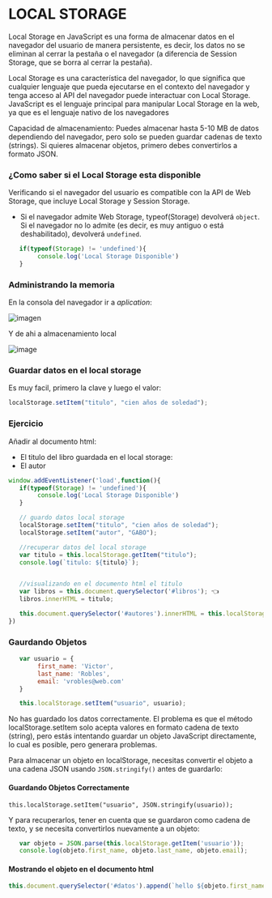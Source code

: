 # LOCAL STORAGE

Local Storage en JavaScript es una forma de almacenar datos en el navegador del usuario de manera persistente, es decir, los datos no se eliminan al cerrar la pestaña o el navegador (a diferencia de Session Storage, que se borra al cerrar la pestaña).

 Local Storage es una característica del navegador, lo que significa que cualquier lenguaje que pueda ejecutarse en el contexto del navegador y tenga acceso al API del navegador puede interactuar con Local Storage. JavaScript es el lenguaje principal para manipular Local Storage en la web, ya que es el lenguaje nativo de los navegadores

Capacidad de almacenamiento: Puedes almacenar hasta 5-10 MB de datos dependiendo del navegador, pero solo se pueden guardar cadenas de texto (strings). Si quieres almacenar objetos, primero debes convertirlos a formato JSON.

### ¿Como saber si el Local Storage esta disponible

Verificando si el navegador del usuario es compatible con la API de Web Storage, que incluye Local Storage y Session Storage.

- Si el navegador admite Web Storage, typeof(Storage) devolverá `object`.
Si el navegador no lo admite (es decir, es muy antiguo o está deshabilitado), devolverá ``undefined``.

```js
   if(typeof(Storage) != 'undefined'){
        console.log('Local Storage Disponible')     
   }
```

### Administrando la memoria

En la consola del navegador ir a *aplication*:

![imagen](https://i.imgur.com/4y1oNpG.png)

Y de ahi a almacenamiento local

![image](https://i.imgur.com/0vU7k0h.png)

### Guardar datos en el local storage

Es muy facil, primero la clave y luego el valor:

```js
localStorage.setItem("titulo", "cien años de soledad");
```

### Ejercicio

Añadir al documento html:

- El titulo del libro guardada en el local storage:
- El autor

```js
window.addEventListener('load',function(){
   if(typeof(Storage) != 'undefined'){
        console.log('Local Storage Disponible')     
   }

   // guardo datos local storage
   localStorage.setItem("titulo", "cien años de soledad");
   localStorage.setItem("autor", "GABO");

   //recuperar datos del local storage
   var titulo = this.localStorage.getItem("titulo");
   console.log(`titulo: ${titulo}`);


   //visualizando en el documento html el titulo
   var libros = this.document.querySelector('#libros'); 👈
   libros.innerHTML = titulo;

   this.document.querySelector('#autores').innerHTML = this.localStorage.getItem('autor'); 👈
})
```

### Gaurdando Objetos

```js
   var usuario = {
        first_name: 'Victor',
        last_name: 'Robles',
        email: 'vrobles@web.com'
   }

   this.localStorage.setItem("usuario", usuario);
```
No has guardado los datos correctamente. El problema es que el método localStorage.setItem solo acepta valores en formato cadena de texto (string), pero estás intentando guardar un objeto JavaScript directamente, lo cual es posible, pero generara problemas.

Para almacenar un objeto en localStorage, necesitas convertir el objeto a una cadena JSON usando ``JSON.stringify()`` antes de guardarlo:

#### Guardando Objetos Correctamente

    this.localStorage.setItem("usuario", JSON.stringify(usuario));

Y para recuperarlos, tener en cuenta que se guardaron como cadena de texto, y se necesita convertirlos nuevamente a un objeto:

```js
   var objeto = JSON.parse(this.localStorage.getItem('usuario'));
   console.log(objeto.first_name, objeto.last_name, objeto.email);
```

#### Mostrando el objeto en el documento html

```js
this.document.querySelector('#datos').append(`hello ${objeto.first_name} ${objeto.last_name} your email is ${objeto.email}`);
```


